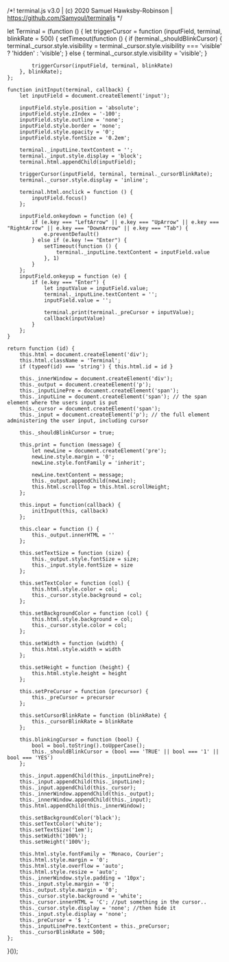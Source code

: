 /*! terminal.js v3.0 | (c) 2020 Samuel Hawksby-Robinson | https://github.com/Samyoul/terminaljs */

let Terminal = (function () {
	let triggerCursor = function (inputField, terminal, blinkRate = 500) {
		setTimeout(function () {
			if (terminal._shouldBlinkCursor) {
				terminal._cursor.style.visibility = terminal._cursor.style.visibility === 'visible' ? 'hidden' : 'visible';
			} else {
				terminal._cursor.style.visibility = 'visible';
			}

			triggerCursor(inputField, terminal, blinkRate)
		}, blinkRate);
	};

	function initInput(terminal, callback) {
		let inputField = document.createElement('input');

		inputField.style.position = 'absolute';
		inputField.style.zIndex = '-100';
		inputField.style.outline = 'none';
		inputField.style.border = 'none';
		inputField.style.opacity = '0';
		inputField.style.fontSize = '0.2em';

		terminal._inputLine.textContent = '';
		terminal._input.style.display = 'block';
		terminal.html.appendChild(inputField);

		triggerCursor(inputField, terminal, terminal._cursorBlinkRate);
		terminal._cursor.style.display = 'inline';

		terminal.html.onclick = function () {
			inputField.focus()
		};

		inputField.onkeydown = function (e) {
			if (e.key === "LeftArrow" || e.key === "UpArrow" || e.key === "RightArrow" || e.key === "DownArrow" || e.key === "Tab") {
				e.preventDefault()
			} else if (e.key !== "Enter") {
				setTimeout(function () {
					terminal._inputLine.textContent = inputField.value
				}, 1)
			}
		};
		inputField.onkeyup = function (e) {
			if (e.key === "Enter") {
				let inputValue = inputField.value;
				terminal._inputLine.textContent = '';
				inputField.value = '';

				terminal.print(terminal._preCursor + inputValue);
				callback(inputValue)
			}
		};
	}

	return function (id) {
		this.html = document.createElement('div');
		this.html.className = 'Terminal';
		if (typeof(id) === 'string') { this.html.id = id }

		this._innerWindow = document.createElement('div');
		this._output = document.createElement('p');
		this._inputLinePre = document.createElement('span');
		this._inputLine = document.createElement('span'); // the span element where the users input is put
		this._cursor = document.createElement('span');
		this._input = document.createElement('p'); // the full element administering the user input, including cursor

		this._shouldBlinkCursor = true;

		this.print = function (message) {
			let newLine = document.createElement('pre');
			newLine.style.margin = '0';
			newLine.style.fontFamily = 'inherit';

			newLine.textContent = message;
			this._output.appendChild(newLine);
			this.html.scrollTop = this.html.scrollHeight;
		};

		this.input = function(callback) {
			initInput(this, callback)
		};

		this.clear = function () {
			this._output.innerHTML = ''
		};

		this.setTextSize = function (size) {
			this._output.style.fontSize = size;
			this._input.style.fontSize = size
		};

		this.setTextColor = function (col) {
			this.html.style.color = col;
			this._cursor.style.background = col;
		};

		this.setBackgroundColor = function (col) {
			this.html.style.background = col;
			this._cursor.style.color = col;
		};

		this.setWidth = function (width) {
			this.html.style.width = width
		};

		this.setHeight = function (height) {
			this.html.style.height = height
		};

		this.setPreCursor = function (precursor) {
			this._preCursor = precursor
		};

		this.setCursorBlinkRate = function (blinkRate) {
			this._cursorBlinkRate = blinkRate
		};

		this.blinkingCursor = function (bool) {
			bool = bool.toString().toUpperCase();
			this._shouldBlinkCursor = (bool === 'TRUE' || bool === '1' || bool === 'YES')
		};

		this._input.appendChild(this._inputLinePre);
		this._input.appendChild(this._inputLine);
		this._input.appendChild(this._cursor);
		this._innerWindow.appendChild(this._output);
		this._innerWindow.appendChild(this._input);
		this.html.appendChild(this._innerWindow);

		this.setBackgroundColor('black');
		this.setTextColor('white');
		this.setTextSize('1em');
		this.setWidth('100%');
		this.setHeight('100%');

		this.html.style.fontFamily = 'Monaco, Courier';
		this.html.style.margin = '0';
		this.html.style.overflow = 'auto';
		this.html.style.resize = 'auto';
		this._innerWindow.style.padding = '10px';
		this._input.style.margin = '0';
		this._output.style.margin = '0';
		this._cursor.style.background = 'white';
		this._cursor.innerHTML = 'C'; //put something in the cursor..
		this._cursor.style.display = 'none'; //then hide it
		this._input.style.display = 'none';
		this._preCursor = '$ ';
		this._inputLinePre.textContent = this._preCursor;
		this._cursorBlinkRate = 500;
	};
}());
